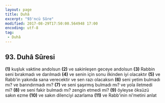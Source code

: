 ```yaml
---
layout: page
title: Duhâ
excerpt: "93'ncü Sûre"
modified: 2017-08-29T17:50:00.564948 17:00
encoding: utf-8
tag: 
 - Duhâ
---
```


## 93. Duhâ Sûresi

**(1)** kuşluk vaktine andolsun
**(2)** ve sakinleşen geceye andolsun
**(3)** Rabbin seni bırakmadı ve darılmadı
**(4)** ve senin için sonu ilkinden iyi olacaktır
**(5)** ve Rabb'in yakında sana verecektir ve sen razı olacaksın
**(6)** seni yetim bulmadı mı? ve barındırmadı mı?
**(7)** ve seni şaşırmış bulmadı mı? ve yola iletmedi mi?
**(8)** ve seni fakir bulmadı mı? zengin etmedi mi?
**(9)** öyleyse öksüzü sakın ezme
**(10)** ve sakın dilenciyi azarlama
**(11)** ve Rabb'inin ni’metini anlat
